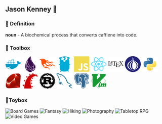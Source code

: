 ## Jason Kenney 👋

### 🤔 Definition 

**noun** - A biochemical process that converts caffiene into code.

<!--
**therealjasonkenney/therealjasonkenney** is a ✨ _special_ ✨ repository because its `README.md` (this file) appears on your GitHub profile.

Here are some ideas to get you started:

- 🔭 I’m currently working on ...
- 🌱 I’m currently learning ...
- 👯 I’m looking to collaborate on ...
- 🤔 I’m looking for help with ...
- 💬 Ask me about ...
- 📫 How to reach me: ...
- 😄 Pronouns: ...
- ⚡ Fun fact: ...
-->

### 🧰 Toolbox

<p align="left">
  <img height="50" width="50" alt="Docker" src="https://raw.githubusercontent.com/devicons/devicon/master/icons/docker/docker-plain.svg" />
  <img height="50" width="50" alt="Elixir Logo" src="https://github.com/devicons/devicon/raw/master/icons/elixir/elixir-plain.svg" />
  <img height="50" width="50" alt="Phoenix" src="https://github.com/devicons/devicon/raw/master/icons/phoenix/phoenix-original.svg" />

  <img height="50" width="50" alt="Golang" src="https://github.com/devicons/devicon/raw/master/icons/go/go-plain.svg" />

  <img height="50" width="50" alt="Javascript" src="https://github.com/devicons/devicon/raw/master/icons/javascript/javascript-plain.svg" />
  <img height="50" width="50" alt="React" src="https://github.com/devicons/devicon/raw/master/icons/react/react-original.svg" />

  <img height="50" width="50" alt="LaTeX" src="https://github.com/devicons/devicon/raw/master/icons/latex/latex-original.svg" />

  <img height="50" width="50" alt="Perl" src="https://github.com/devicons/devicon/raw/master/icons/perl/perl-original.svg" />

  <img height="50" width="50" alt="Python" src="https://github.com/devicons/devicon/raw/master/icons/python/python-original.svg" />

  <img height="50" width="50" alt="Ruby" src="https://github.com/devicons/devicon/raw/master/icons/ruby/ruby-original.svg" />
  <img height="50" width="50" alt="Ruby on Rails" src="https://github.com/devicons/devicon/raw/master/icons/rails/rails-plain.svg" />

  <img height="50" width="50" alt="Rust" src="https://github.com/devicons/devicon/raw/master/icons/rust/rust-plain.svg" />
               
  <img height="50" width="50" alt="MySQL" src="https://github.com/devicons/devicon/raw/master/icons/mysql/mysql-original.svg" />
  <img height="50" width="50" alt="Postgres" src="https://github.com/devicons/devicon/raw/master/icons/postgresql/postgresql-plain.svg" />

  <img height="50" width="50" alt="Vim" src="https://github.com/devicons/devicon/raw/master/icons/vim/vim-plain.svg" />
</p>

### 🐻Toybox

<p align="left">
  <img height="50" width="50" alt="Board Games" src="https://upload.wikimedia.org/wikipedia/commons/thumb/8/82/Dice.svg/2560px-Dice.svg.png" />
  <img height="50" width="50" alt="Fantasy" src="https://upload.wikimedia.org/wikipedia/commons/8/8a/Speculative_fiction_portal_logo_small_transparent.png" />
  <img height="50" width="50" alt="Hiking" src="https://freesvg.org/img/johnny-automatic-NPS-map-pictographs-part-95.png" />
  <img height="50" width="50" alt="Photography" src="https://upload.wikimedia.org/wikipedia/commons/thumb/d/d3/High-contrast-camera-photo.svg/2048px-High-contrast-camera-photo.svg.png" />
  <img height="50" width="50" alt="Tabletop RPG" src="https://upload.wikimedia.org/wikipedia/commons/thumb/f/f2/Font_Awesome_5_solid_dice-d20.svg/512px-Font_Awesome_5_solid_dice-d20.svg.png?20181017203656" />
  <img height="50" width="50" alt="Video Games" src="https://upload.wikimedia.org/wikipedia/commons/thumb/9/9e/Game_controller.svg/2048px-Game_controller.svg.png" />
</p>
